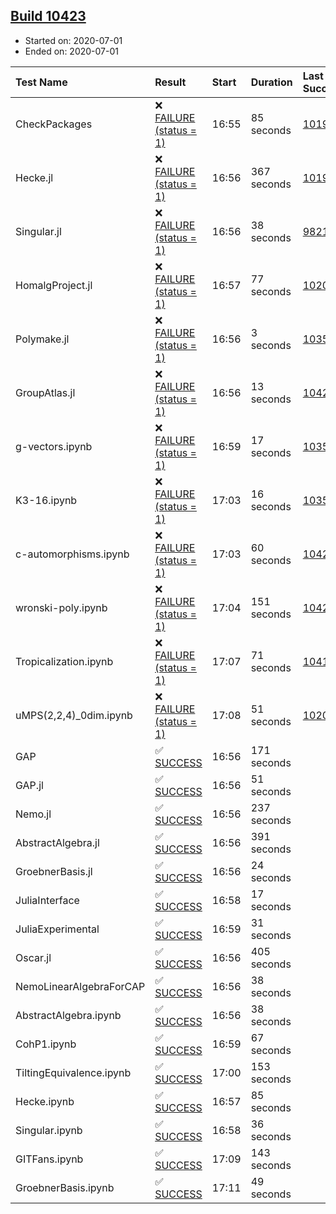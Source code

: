 ## [Build 10423](https://oscarci.mathematik.uni-kl.de/job/oscar/10423/)

* Started on: 2020-07-01
* Ended on: 2020-07-01

| Test Name    | Result | Start | Duration | Last Success | First Failure |
|:-------------|:-------|:------|:---------|:-------------|:--------------|
| CheckPackages | ❌ [FAILURE (status = 1)](https://oscarci.mathematik.uni-kl.de/job/oscar/10423/artifact/logs/build-10423/CheckPackages.log) | 16:55 | 85 seconds | [10197](https://oscarci.mathematik.uni-kl.de/job/oscar/10197/) | [10198](https://oscarci.mathematik.uni-kl.de/job/oscar/10198/) |
| Hecke.jl | ❌ [FAILURE (status = 1)](https://oscarci.mathematik.uni-kl.de/job/oscar/10423/artifact/logs/build-10423/Hecke.jl.log) | 16:56 | 367 seconds | [10197](https://oscarci.mathematik.uni-kl.de/job/oscar/10197/) | [10198](https://oscarci.mathematik.uni-kl.de/job/oscar/10198/) |
| Singular.jl | ❌ [FAILURE (status = 1)](https://oscarci.mathematik.uni-kl.de/job/oscar/10423/artifact/logs/build-10423/Singular.jl.log) | 16:56 | 38 seconds | [9821](https://oscarci.mathematik.uni-kl.de/job/oscar/9821/) | [9822](https://oscarci.mathematik.uni-kl.de/job/oscar/9822/) |
| HomalgProject.jl | ❌ [FAILURE (status = 1)](https://oscarci.mathematik.uni-kl.de/job/oscar/10423/artifact/logs/build-10423/HomalgProject.jl.log) | 16:57 | 77 seconds | [10209](https://oscarci.mathematik.uni-kl.de/job/oscar/10209/) | [10210](https://oscarci.mathematik.uni-kl.de/job/oscar/10210/) |
| Polymake.jl | ❌ [FAILURE (status = 1)](https://oscarci.mathematik.uni-kl.de/job/oscar/10423/artifact/logs/build-10423/Polymake.jl.log) | 16:56 | 3 seconds | [10356](https://oscarci.mathematik.uni-kl.de/job/oscar/10356/) | [10357](https://oscarci.mathematik.uni-kl.de/job/oscar/10357/) |
| GroupAtlas.jl | ❌ [FAILURE (status = 1)](https://oscarci.mathematik.uni-kl.de/job/oscar/10423/artifact/logs/build-10423/GroupAtlas.jl.log) | 16:56 | 13 seconds | [10422](https://oscarci.mathematik.uni-kl.de/job/oscar/10422/) | [10423](https://oscarci.mathematik.uni-kl.de/job/oscar/10423/) |
| g-vectors.ipynb | ❌ [FAILURE (status = 1)](https://oscarci.mathematik.uni-kl.de/job/oscar/10423/artifact/logs/build-10423/g-vectors.ipynb.log) | 16:59 | 17 seconds | [10356](https://oscarci.mathematik.uni-kl.de/job/oscar/10356/) | [10357](https://oscarci.mathematik.uni-kl.de/job/oscar/10357/) |
| K3-16.ipynb | ❌ [FAILURE (status = 1)](https://oscarci.mathematik.uni-kl.de/job/oscar/10423/artifact/logs/build-10423/K3-16.ipynb.log) | 17:03 | 16 seconds | [10356](https://oscarci.mathematik.uni-kl.de/job/oscar/10356/) | [10357](https://oscarci.mathematik.uni-kl.de/job/oscar/10357/) |
| c-automorphisms.ipynb | ❌ [FAILURE (status = 1)](https://oscarci.mathematik.uni-kl.de/job/oscar/10423/artifact/logs/build-10423/c-automorphisms.ipynb.log) | 17:03 | 60 seconds | [10421](https://oscarci.mathematik.uni-kl.de/job/oscar/10421/) | [10422](https://oscarci.mathematik.uni-kl.de/job/oscar/10422/) |
| wronski-poly.ipynb | ❌ [FAILURE (status = 1)](https://oscarci.mathematik.uni-kl.de/job/oscar/10423/artifact/logs/build-10423/wronski-poly.ipynb.log) | 17:04 | 151 seconds | [10422](https://oscarci.mathematik.uni-kl.de/job/oscar/10422/) | [10423](https://oscarci.mathematik.uni-kl.de/job/oscar/10423/) |
| Tropicalization.ipynb | ❌ [FAILURE (status = 1)](https://oscarci.mathematik.uni-kl.de/job/oscar/10423/artifact/logs/build-10423/Tropicalization.ipynb.log) | 17:07 | 71 seconds | [10418](https://oscarci.mathematik.uni-kl.de/job/oscar/10418/) | [10419](https://oscarci.mathematik.uni-kl.de/job/oscar/10419/) |
| uMPS(2,2,4)_0dim.ipynb | ❌ [FAILURE (status = 1)](https://oscarci.mathematik.uni-kl.de/job/oscar/10423/artifact/logs/build-10423/uMPS-2-2-4-_0dim.ipynb.log) | 17:08 | 51 seconds | [10209](https://oscarci.mathematik.uni-kl.de/job/oscar/10209/) | [10210](https://oscarci.mathematik.uni-kl.de/job/oscar/10210/) |
| GAP | ✅ [SUCCESS](https://oscarci.mathematik.uni-kl.de/job/oscar/10423/artifact/logs/build-10423/GAP.log) | 16:56 | 171 seconds |  |  |
| GAP.jl | ✅ [SUCCESS](https://oscarci.mathematik.uni-kl.de/job/oscar/10423/artifact/logs/build-10423/GAP.jl.log) | 16:56 | 51 seconds |  |  |
| Nemo.jl | ✅ [SUCCESS](https://oscarci.mathematik.uni-kl.de/job/oscar/10423/artifact/logs/build-10423/Nemo.jl.log) | 16:56 | 237 seconds |  |  |
| AbstractAlgebra.jl | ✅ [SUCCESS](https://oscarci.mathematik.uni-kl.de/job/oscar/10423/artifact/logs/build-10423/AbstractAlgebra.jl.log) | 16:56 | 391 seconds |  |  |
| GroebnerBasis.jl | ✅ [SUCCESS](https://oscarci.mathematik.uni-kl.de/job/oscar/10423/artifact/logs/build-10423/GroebnerBasis.jl.log) | 16:56 | 24 seconds |  |  |
| JuliaInterface | ✅ [SUCCESS](https://oscarci.mathematik.uni-kl.de/job/oscar/10423/artifact/logs/build-10423/JuliaInterface.log) | 16:58 | 17 seconds |  |  |
| JuliaExperimental | ✅ [SUCCESS](https://oscarci.mathematik.uni-kl.de/job/oscar/10423/artifact/logs/build-10423/JuliaExperimental.log) | 16:59 | 31 seconds |  |  |
| Oscar.jl | ✅ [SUCCESS](https://oscarci.mathematik.uni-kl.de/job/oscar/10423/artifact/logs/build-10423/Oscar.jl.log) | 16:56 | 405 seconds |  |  |
| NemoLinearAlgebraForCAP | ✅ [SUCCESS](https://oscarci.mathematik.uni-kl.de/job/oscar/10423/artifact/logs/build-10423/NemoLinearAlgebraForCAP.log) | 16:56 | 38 seconds |  |  |
| AbstractAlgebra.ipynb | ✅ [SUCCESS](https://oscarci.mathematik.uni-kl.de/job/oscar/10423/artifact/logs/build-10423/AbstractAlgebra.ipynb.log) | 16:56 | 38 seconds |  |  |
| CohP1.ipynb | ✅ [SUCCESS](https://oscarci.mathematik.uni-kl.de/job/oscar/10423/artifact/logs/build-10423/CohP1.ipynb.log) | 16:59 | 67 seconds |  |  |
| TiltingEquivalence.ipynb | ✅ [SUCCESS](https://oscarci.mathematik.uni-kl.de/job/oscar/10423/artifact/logs/build-10423/TiltingEquivalence.ipynb.log) | 17:00 | 153 seconds |  |  |
| Hecke.ipynb | ✅ [SUCCESS](https://oscarci.mathematik.uni-kl.de/job/oscar/10423/artifact/logs/build-10423/Hecke.ipynb.log) | 16:57 | 85 seconds |  |  |
| Singular.ipynb | ✅ [SUCCESS](https://oscarci.mathematik.uni-kl.de/job/oscar/10423/artifact/logs/build-10423/Singular.ipynb.log) | 16:58 | 36 seconds |  |  |
| GITFans.ipynb | ✅ [SUCCESS](https://oscarci.mathematik.uni-kl.de/job/oscar/10423/artifact/logs/build-10423/GITFans.ipynb.log) | 17:09 | 143 seconds |  |  |
| GroebnerBasis.ipynb | ✅ [SUCCESS](https://oscarci.mathematik.uni-kl.de/job/oscar/10423/artifact/logs/build-10423/GroebnerBasis.ipynb.log) | 17:11 | 49 seconds |  |  |
